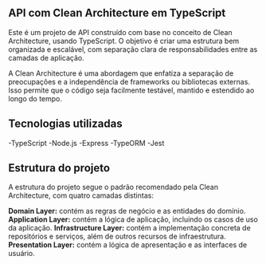 ## API com Clean Architecture em TypeScript

Este é um projeto de API construído com base no conceito de Clean Architecture, usando TypeScript. O objetivo é criar uma estrutura bem organizada e escalável, com separação clara de responsabilidades entre as camadas de aplicação.

A Clean Architecture é uma abordagem que enfatiza a separação de preocupações e a independência de frameworks ou bibliotecas externas. Isso permite que o código seja facilmente testável, mantido e estendido ao longo do tempo.

## Tecnologias utilizadas
-TypeScript
-Node.js
-Express
-TypeORM
-Jest

## Estrutura do projeto
A estrutura do projeto segue o padrão recomendado pela Clean Architecture, com quatro camadas distintas:

**Domain Layer:** contém as regras de negócio e as entidades do domínio.
**Application Layer:** contém a lógica de aplicação, incluindo os casos de uso da aplicação.
**Infrastructure Layer:** contém a implementação concreta de repositórios e serviços, além de outros recursos de infraestrutura.
**Presentation Layer:** contém a lógica de apresentação e as interfaces de usuário.